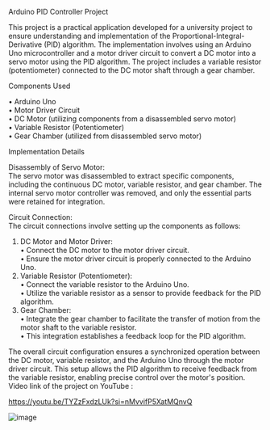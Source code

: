 Arduino PID Controller Project

This project is a practical application developed for a university project to ensure understanding and implementation of the Proportional-Integral-Derivative (PID) algorithm. The implementation involves using an Arduino Uno microcontroller and a motor driver circuit to convert a DC motor into a servo motor using the PID algorithm. The project includes a variable resistor (potentiometer) connected to the DC motor shaft through a gear chamber.

Components Used

•	Arduino Uno  
•	Motor Driver Circuit  
•	DC Motor (utilizing components from a disassembled servo motor)  
•	Variable Resistor (Potentiometer)  
•	Gear Chamber (utilized from disassembled servo motor)  

Implementation Details  

Disassembly of Servo Motor:  
The servo motor was disassembled to extract specific components, including the continuous DC motor, variable resistor, and gear chamber. The internal servo motor controller was removed, and only the essential parts were retained for integration.

Circuit Connection:  
The circuit connections involve setting up the components as follows:
  1.	DC Motor and Motor Driver:  
  •	Connect the DC motor to the motor driver circuit.  
  •	Ensure the motor driver circuit is properly connected to the Arduino Uno.
  2.	Variable Resistor (Potentiometer):  
  •	Connect the variable resistor to the Arduino Uno.  
  •	Utilize the variable resistor as a sensor to provide feedback for the PID algorithm.
  3.	Gear Chamber:  
  •	Integrate the gear chamber to facilitate the transfer of motion from the motor shaft to the variable resistor.  
  •	This integration establishes a feedback loop for the PID algorithm.

The overall circuit configuration ensures a synchronized operation between the DC motor, variable resistor, and the Arduino Uno through the motor driver circuit. This setup allows the PID algorithm to receive feedback from the variable resistor, enabling precise control over the motor's position.
Video link of the project on YouTube :

https://youtu.be/TYZzFxdzLUk?si=nMvvifP5XatMQnvQ

![image](https://github.com/Abdulsalam-Alsheikh/Convert-Dc-Motor-To-Servo-Motor-/assets/150949079/79554825-5e15-4157-a9b7-5eb7115d05ce)

